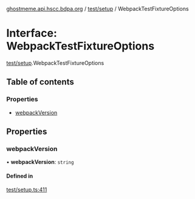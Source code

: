 [ghostmeme.api.hscc.bdpa.org][1] / [test/setup][2] / WebpackTestFixtureOptions

# Interface: WebpackTestFixtureOptions

[test/setup][2].WebpackTestFixtureOptions

## Table of contents

### Properties

- [webpackVersion][3]

## Properties

### webpackVersion

• **webpackVersion**: `string`

#### Defined in

[test/setup.ts:411][4]

[1]: ../README.md
[2]: ../modules/test_setup.md
[3]: test_setup.WebpackTestFixtureOptions.md#webpackversion
[4]:
  https://github.com/nhscc/ghostmeme.api.hscc.bdpa.org/blob/9eb38c4/test/setup.ts#L411
